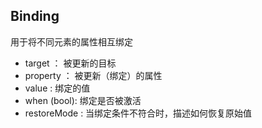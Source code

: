 ## Binding   
用于将不同元素的属性相互绑定   


- target ： 被更新的目标
- property ： 被更新（绑定）的属性  
- value : 绑定的值  
- when (bool): 绑定是否被激活
- restoreMode : 当绑定条件不符合时，描述如何恢复原始值